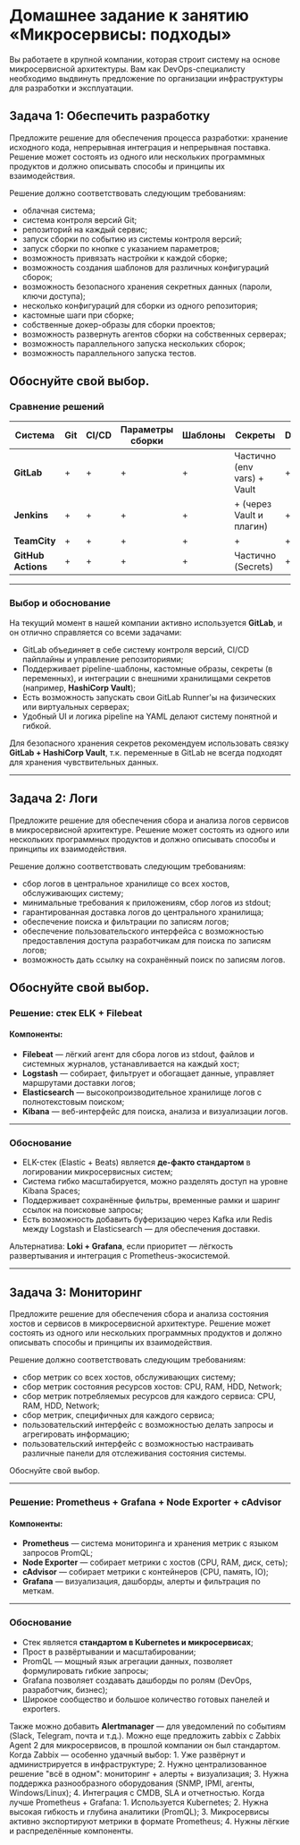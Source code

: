 # Домашнее задание к занятию «Микросервисы: подходы»

Вы работаете в крупной компании, которая строит систему на основе микросервисной архитектуры.
Вам как DevOps-специалисту необходимо выдвинуть предложение по организации инфраструктуры для разработки и эксплуатации.


## Задача 1: Обеспечить разработку

Предложите решение для обеспечения процесса разработки: хранение исходного кода, непрерывная интеграция и непрерывная поставка. 
Решение может состоять из одного или нескольких программных продуктов и должно описывать способы и принципы их взаимодействия.

Решение должно соответствовать следующим требованиям:
- облачная система;
- система контроля версий Git;
- репозиторий на каждый сервис;
- запуск сборки по событию из системы контроля версий;
- запуск сборки по кнопке с указанием параметров;
- возможность привязать настройки к каждой сборке;
- возможность создания шаблонов для различных конфигураций сборок;
- возможность безопасного хранения секретных данных (пароли, ключи доступа);
- несколько конфигураций для сборки из одного репозитория;
- кастомные шаги при сборке;
- собственные докер-образы для сборки проектов;
- возможность развернуть агентов сборки на собственных серверах;
- возможность параллельного запуска нескольких сборок;
- возможность параллельного запуска тестов.

Обоснуйте свой выбор.
---

### Сравнение решений

| Система            | Git | CI/CD | Параметры сборки | Шаблоны | Секреты                     | Docker | Самостоятельные агенты | UI |
| ------------------ | --- | ----- | ---------------- | ------- | --------------------------- | ------ | ---------------------- | -- |
| **GitLab**         | +   | +     | +                | +       | Частично (env vars) + Vault | +      | +                      | +  |
| **Jenkins**        | +   | +     | +                | +       | + (через Vault и плагин)    | +      | +                      | +  |
| **TeamCity**       | +   | +     | +                | +       | +                           | +      | +                      | +  |
| **GitHub Actions** | +   | +     | +                | +       | Частично (Secrets)          | +      | -                      | +  |

---

### Выбор и обоснование

На текущий момент в нашей компании активно используется **GitLab**, и он отлично справляется со всеми задачами:

* GitLab объединяет в себе систему контроля версий, CI/CD пайплайны и управление репозиториями;
* Поддерживает pipeline-шаблоны, кастомные образы, секреты (в переменных), и интеграции с внешними хранилищами секретов (например, **HashiCorp Vault**);
* Есть возможность запускать свои GitLab Runner'ы на физических или виртуальных серверах;
* Удобный UI и логика pipeline на YAML делают систему понятной и гибкой.

Для безопасного хранения секретов рекомендуем использовать связку **GitLab + HashiCorp Vault**, т.к. переменные в GitLab не всегда подходят для хранения чувствительных данных.

---

## Задача 2: Логи

Предложите решение для обеспечения сбора и анализа логов сервисов в микросервисной архитектуре.
Решение может состоять из одного или нескольких программных продуктов и должно описывать способы и принципы их взаимодействия.

Решение должно соответствовать следующим требованиям:
- сбор логов в центральное хранилище со всех хостов, обслуживающих систему;
- минимальные требования к приложениям, сбор логов из stdout;
- гарантированная доставка логов до центрального хранилища;
- обеспечение поиска и фильтрации по записям логов;
- обеспечение пользовательского интерфейса с возможностью предоставления доступа разработчикам для поиска по записям логов;
- возможность дать ссылку на сохранённый поиск по записям логов.

Обоснуйте свой выбор.
---

### Решение: стек **ELK + Filebeat**

#### Компоненты:

* **Filebeat** — лёгкий агент для сбора логов из stdout, файлов и системных журналов, устанавливается на каждый хост;
* **Logstash** — собирает, фильтрует и обогащает данные, управляет маршрутами доставки логов;
* **Elasticsearch** — высокопроизводительное хранилище логов с полнотекстовым поиском;
* **Kibana** — веб-интерфейс для поиска, анализа и визуализации логов.

---

### Обоснование

* ELK-стек (Elastic + Beats) является **де-факто стандартом** в логировании микросервисных систем;
* Система гибко масштабируется, можно разделять доступ на уровне Kibana Spaces;
* Поддерживает сохранённые фильтры, временные рамки и шаринг ссылок на поисковые запросы;
* Есть возможность добавить буферизацию через Kafka или Redis между Logstash и Elasticsearch — для обеспечения доставки.

Альтернатива: **Loki + Grafana**, если приоритет — лёгкость развертывания и интеграция с Prometheus-экосистемой.

---

## Задача 3: Мониторинг

Предложите решение для обеспечения сбора и анализа состояния хостов и сервисов в микросервисной архитектуре.
Решение может состоять из одного или нескольких программных продуктов и должно описывать способы и принципы их взаимодействия.

Решение должно соответствовать следующим требованиям:
- сбор метрик со всех хостов, обслуживающих систему;
- сбор метрик состояния ресурсов хостов: CPU, RAM, HDD, Network;
- сбор метрик потребляемых ресурсов для каждого сервиса: CPU, RAM, HDD, Network;
- сбор метрик, специфичных для каждого сервиса;
- пользовательский интерфейс с возможностью делать запросы и агрегировать информацию;
- пользовательский интерфейс с возможностью настраивать различные панели для отслеживания состояния системы.

Обоснуйте свой выбор.

---

### Решение: **Prometheus + Grafana + Node Exporter + cAdvisor**

#### Компоненты:

* **Prometheus** — система мониторинга и хранения метрик с языком запросов PromQL;
* **Node Exporter** — собирает метрики с хостов (CPU, RAM, диск, сеть);
* **cAdvisor** — собирает метрики с контейнеров (CPU, память, IO);
* **Grafana** — визуализация, дашборды, алерты и фильтрация по меткам.

---

### Обоснование

* Стек является **стандартом в Kubernetes и микросервисах**;
* Прост в развёртывании и масштабировании;
* PromQL — мощный язык агрегации данных, позволяет формулировать гибкие запросы;
* Grafana позволяет создавать дашборды по ролям (DevOps, разработчик, бизнес);
* Широкое сообщество и большое количество готовых панелей и exporters.

Также можно добавить **Alertmanager** — для уведомлений по событиям (Slack, Telegram, почта и т.д.).
Можно еще предложить zabbix с Zabbix Agent 2 для микросервисов, в прошлой компании он был стандартом.
 Когда Zabbix — особенно удачный выбор:
    1. Уже развёрнут и администрируется в инфраструктуре;
    2. Нужно централизованное решение "всё в одном": мониторинг + алерты + визуализация;
    3. Нужна поддержка разнообразного оборудования (SNMP, IPMI, агенты, Windows/Linux);
    4. Интеграция с CMDB, SLA и отчетностью.
Когда лучше Prometheus + Grafana:
    1. Используется Kubernetes;
    2. Нужна высокая гибкость и глубина аналитики (PromQL);
    3. Микросервисы активно экспортируют метрики в формате Prometheus;
    4. Нужны лёгкие и распределённые компоненты.